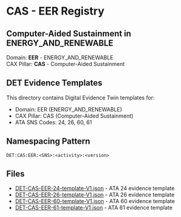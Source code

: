 # CAS - EER Registry

## Computer-Aided Sustainment in ENERGY_AND_RENEWABLE

Domain: **EER** - ENERGY_AND_RENEWABLE  
CAX Pillar: **CAS** - Computer-Aided Sustainment

## DET Evidence Templates

This directory contains Digital Evidence Twin templates for:
- Domain: EER (ENERGY_AND_RENEWABLE)
- CAX Pillar: CAS (Computer-Aided Sustainment)
- ATA SNS Codes: 24, 26, 60, 61

## Namespacing Pattern
```
DET:CAS:EER:<SNS>:<activity>:<version>
```

## Files
- [DET-CAS-EER-24-template-V1.json](DET-CAS-EER-24-template-V1.json) - ATA 24 evidence template
- [DET-CAS-EER-26-template-V1.json](DET-CAS-EER-26-template-V1.json) - ATA 26 evidence template
- [DET-CAS-EER-60-template-V1.json](DET-CAS-EER-60-template-V1.json) - ATA 60 evidence template
- [DET-CAS-EER-61-template-V1.json](DET-CAS-EER-61-template-V1.json) - ATA 61 evidence template

